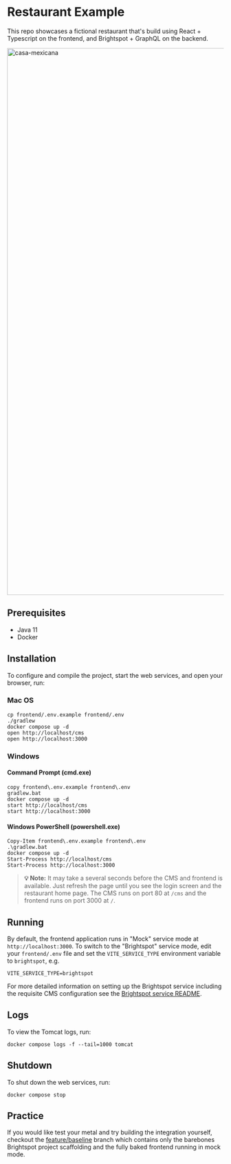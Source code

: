 # Restaurant Example

This repo showcases a fictional restaurant that's build using React + Typescript on the frontend, and Brightspot + GraphQL on the backend.

<img width="1233" height="1269" alt="casa-mexicana" src="https://github.com/user-attachments/assets/c26abfc9-2063-4ff9-a853-c55d783cc13f" />

## Prerequisites

* Java 11
* Docker

## Installation

To configure and compile the project, start the web services, and open your browser, run:

### Mac OS

```shell
cp frontend/.env.example frontend/.env
./gradlew
docker compose up -d
open http://localhost/cms
open http://localhost:3000
```

### Windows

#### Command Prompt (cmd.exe)

```shell
copy frontend\.env.example frontend\.env
gradlew.bat
docker compose up -d
start http://localhost/cms
start http://localhost:3000
```

#### Windows PowerShell (powershell.exe)

```shell
Copy-Item frontend\.env.example frontend\.env
.\gradlew.bat
docker compose up -d
Start-Process http://localhost/cms
Start-Process http://localhost:3000
```

> **💡️ Note:** It may take a several seconds before the CMS and frontend is available. Just refresh the page until you see the login screen and the restaurant home page. The CMS runs on port 80 at `/cms` and the frontend runs on port 3000 at `/`.

## Running

By default, the frontend application runs in "Mock" service mode at `http://localhost:3000`. To switch to the "Brightspot" service mode, edit your `frontend/.env` file and set the `VITE_SERVICE_TYPE` environment variable to `brightspot`, e.g.

```
VITE_SERVICE_TYPE=brightspot
```

For more detailed information on setting up the Brightspot service including the requisite CMS configuration see the [Brightspot service README](frontend/src/services/brightspot/README.md).

## Logs

To view the Tomcat logs, run:

```shell
docker compose logs -f --tail=1000 tomcat
```


## Shutdown

To shut down the web services, run:

```shell
docker compose stop
```

## Practice

If you would like test your metal and try building the integration yourself, checkout the [feature/baseline](https://github.com/brightspot/restaurant-example/tree/feature/baseline) branch which contains only the barebones Brightspot project scaffolding and the fully baked frontend running in mock mode.

